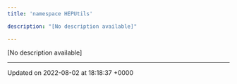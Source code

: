 ```yaml
---
title: 'namespace HEPUtils'

description: "[No description available]"

---
```







[No description available]






-------------------------------

Updated on 2022-08-02 at 18:18:37 +0000